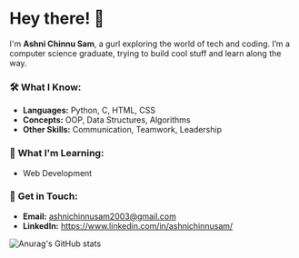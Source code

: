 # Hey there! 👋

I'm **Ashni Chinnu Sam**, a gurl exploring the world of tech and coding. I’m a computer science graduate, trying to build cool stuff and learn along the way. 

### 🛠️ **What I Know:**
- **Languages:** Python, C, HTML, CSS
- **Concepts:** OOP, Data Structures, Algorithms
- **Other Skills:** Communication, Teamwork, Leadership

### 🌱 **What I'm Learning:**
- Web Development


### 📩 **Get in Touch:**
- **Email:** ashnichinnusam2003@gmail.com
- **LinkedIn:** https://www.linkedin.com/in/ashnichinnusam/

![Anurag's GitHub stats](https://github-readme-stats.vercel.app/api?username=ashnichinnusam&show_icons=true)


